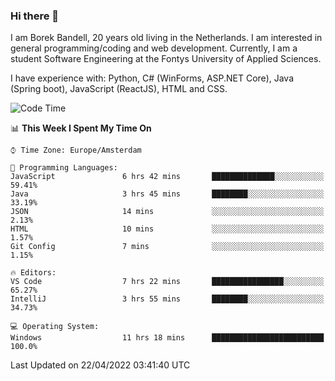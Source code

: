 ### Hi there 👋

I am Borek Bandell, 20 years old living in the Netherlands. I am interested in general programming/coding and web development. Currently, I am a student Software Engineering at the Fontys University of Applied Sciences.

I have experience with: Python, C# (WinForms, ASP.NET Core), Java (Spring boot), JavaScript (ReactJS), HTML and CSS.

<!--START_SECTION:waka-->
![Code Time](http://img.shields.io/badge/Code%20Time-97%20hrs%2052%20mins-blue)

📊 **This Week I Spent My Time On** 

```text
⌚︎ Time Zone: Europe/Amsterdam

💬 Programming Languages: 
JavaScript               6 hrs 42 mins       ██████████████░░░░░░░░░░░   59.41% 
Java                     3 hrs 45 mins       ████████░░░░░░░░░░░░░░░░░   33.19% 
JSON                     14 mins             ░░░░░░░░░░░░░░░░░░░░░░░░░   2.13% 
HTML                     10 mins             ░░░░░░░░░░░░░░░░░░░░░░░░░   1.57% 
Git Config               7 mins              ░░░░░░░░░░░░░░░░░░░░░░░░░   1.15%

🔥 Editors: 
VS Code                  7 hrs 22 mins       ████████████████░░░░░░░░░   65.27% 
IntelliJ                 3 hrs 55 mins       ████████░░░░░░░░░░░░░░░░░   34.73%

💻 Operating System: 
Windows                  11 hrs 18 mins      █████████████████████████   100.0%

```


 Last Updated on 22/04/2022 03:41:40 UTC
<!--END_SECTION:waka-->

<!--**tcBorek2002/tcBorek2002** is a ✨ _special_ ✨ repository because its `README.md` (this file) appears on your GitHub profile.

Here are some ideas to get you started:

- 🔭 I’m currently working on ...
- 🌱 I’m currently learning ...
- 👯 I’m looking to collaborate on ...
- 🤔 I’m looking for help with ...
- 💬 Ask me about ...
- 📫 How to reach me: ...
- 😄 Pronouns: ...
- ⚡ Fun fact: ...
-->
